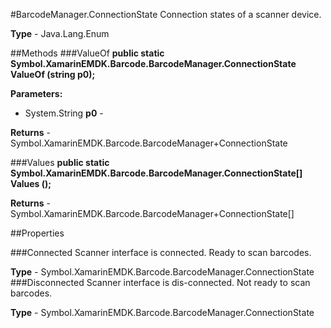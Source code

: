 #BarcodeManager.ConnectionState
Connection states of a scanner device.

**Type** - Java.Lang.Enum

##Methods
###ValueOf
**public static Symbol.XamarinEMDK.Barcode.BarcodeManager.ConnectionState ValueOf (string p0);**


        

**Parameters:** 

* System.String **p0** - 
        

**Returns** - Symbol.XamarinEMDK.Barcode.BarcodeManager+ConnectionState

###Values
**public static Symbol.XamarinEMDK.Barcode.BarcodeManager.ConnectionState[] Values ();**


        


**Returns** - Symbol.XamarinEMDK.Barcode.BarcodeManager+ConnectionState[]

##Properties

###Connected
Scanner interface is connected. Ready to scan barcodes.

**Type** - Symbol.XamarinEMDK.Barcode.BarcodeManager.ConnectionState
###Disconnected
Scanner interface is dis-connected. Not ready to scan barcodes.

**Type** - Symbol.XamarinEMDK.Barcode.BarcodeManager.ConnectionState


